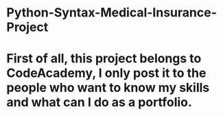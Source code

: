 # Python-Syntax-Medical-Insurance-Project
# First of all, this project belongs to CodeAcademy, I only post it to the people who want to know my skills and what can I do as a portfolio.
